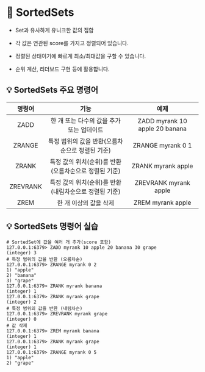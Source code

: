 # 📌 SortedSets
* Set과 유사하게 유니크한 값의 집합

* 각 값은 연관된 score를 가지고 정렬되어 있습니다.

* 정렬된 상태이기에 빠르게 최소/최대값을 구할 수 있습니다.

* 순위 계산, 리더보드 구현 등에 활용합니다.

## 💡 SortedSets 주요 명령어
|명령어|기능|예제|
|:---:|:---:|:---:|
|ZADD|한 개 또는 다수의 값을 추가 또는 업데이트|ZADD myrank 10 apple 20 banana
|ZRANGE|특정 범위의 값을 반환(오름차순으로 정렬된 기준)|ZRANGE myrank 0 1
|ZRANK|특정 값의 위치(순위)를 반환(오름차순으로 정렬된 기준)|ZRANK myrank apple|
|ZREVRANK|특정 값의 위치(순위)를 반환(내림차순으로 정렬된 기준)|ZREVRANK myrank apple|
|ZREM|한 개 이상의 값을 삭제|ZREM myrank apple|

## 💡 SortedSets 명령어 실습
```docker
# SortedSet에 값을 여러 개 추가(score 포함) 
127.0.0.1:6379> ZADD myrank 10 apple 20 banana 30 grape
(integer) 3
# 특정 범위의 값을 반환 (오름차순)
127.0.0.1:6379> ZRANGE myrank 0 2
1) "apple"
2) "banana"
3) "grape"
127.0.0.1:6379> ZRANK myrank banana
(integer) 1
127.0.0.1:6379> ZRANK myrank grape
(integer) 2
# 특정 범위의 값을 반환 (내림차순)
127.0.0.1:6379> ZREVRANK myrank grape
(integer) 0
# 값 삭제
127.0.0.1:6379> ZREM myrank banana
(integer) 1
127.0.0.1:6379> ZRANK myrank grape
(integer) 1
127.0.0.1:6379> ZRANGE myrank 0 5
1) "apple"
2) "grape"
```